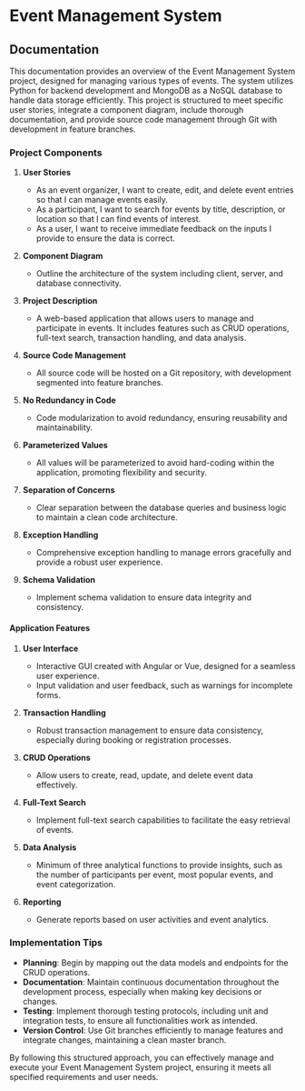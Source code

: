 # Event Management System

## Documentation

This documentation provides an overview of the Event Management System project, designed for managing various types of events. The system utilizes Python for backend development and MongoDB as a NoSQL database to handle data storage efficiently. This project is structured to meet specific user stories, integrate a component diagram, include thorough documentation, and provide source code management through Git with development in feature branches.

### **Project Components**

1. **User Stories**
   - As an event organizer, I want to create, edit, and delete event entries so that I can manage events easily.
   - As a participant, I want to search for events by title, description, or location so that I can find events of interest.
   - As a user, I want to receive immediate feedback on the inputs I provide to ensure the data is correct.

2. **Component Diagram**
   - Outline the architecture of the system including client, server, and database connectivity.

3. **Project Description**
   - A web-based application that allows users to manage and participate in events. It includes features such as CRUD operations, full-text search, transaction handling, and data analysis.

4. **Source Code Management**
   - All source code will be hosted on a Git repository, with development segmented into feature branches.

5. **No Redundancy in Code**
   - Code modularization to avoid redundancy, ensuring reusability and maintainability.

6. **Parameterized Values**
   - All values will be parameterized to avoid hard-coding within the application, promoting flexibility and security.

7. **Separation of Concerns**
   - Clear separation between the database queries and business logic to maintain a clean code architecture.

8. **Exception Handling**
   - Comprehensive exception handling to manage errors gracefully and provide a robust user experience.

9. **Schema Validation**
   - Implement schema validation to ensure data integrity and consistency.

#### **Application Features**

1. **User Interface**
   - Interactive GUI created with Angular or Vue, designed for a seamless user experience.
   - Input validation and user feedback, such as warnings for incomplete forms.

2. **Transaction Handling**
   - Robust transaction management to ensure data consistency, especially during booking or registration processes.

3. **CRUD Operations**
   - Allow users to create, read, update, and delete event data effectively.

4. **Full-Text Search**
   - Implement full-text search capabilities to facilitate the easy retrieval of events.

5. **Data Analysis**
   - Minimum of three analytical functions to provide insights, such as the number of participants per event, most popular events, and event categorization.

6. **Reporting**
   - Generate reports based on user activities and event analytics.

### **Implementation Tips**

- **Planning**: Begin by mapping out the data models and endpoints for the CRUD operations.
- **Documentation**: Maintain continuous documentation throughout the development process, especially when making key decisions or changes.
- **Testing**: Implement thorough testing protocols, including unit and integration tests, to ensure all functionalities work as intended.
- **Version Control**: Use Git branches efficiently to manage features and integrate changes, maintaining a clean master branch.

By following this structured approach, you can effectively manage and execute your Event Management System project, ensuring it meets all specified requirements and user needs.
